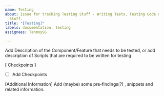 ```yaml
---
name: Testing
about: Issue for tracking Testing Stuff - Writing Tests, Testing Code and other Testing
  Stuff.
title: "[Testing]"
labels: documentation, testing
assignees: TanmoySG

---
```


Add Description of the Component/Feature that needs to be tested, or add description of Scripts that are required to be written for testing

[ Checkpoints ]
- [ ] Add Checkpoints

[Additional Information]
Add (maybe) some pre-findings(?) , snippets and related information.
